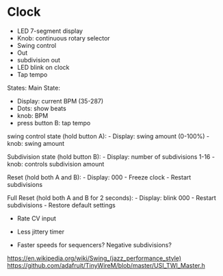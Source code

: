 # Clock

- LED 7-segment display
- Knob: continuous rotary selector
- Swing control
- Out
- subdivision out
- LED blink on clock
- Tap tempo


States:
  Main State:
  - Display: current BPM (35-287)
  - Dots: show beats
  - knob: BPM
  - press button B: tap tempo

  swing control state (hold button A):
    - Display: swing amount (0-100%)
    - knob: swing amount

  Subdivision state (hold button B):
    - Display: number of subdivisions 1-16
    - knob: controls subdivision amount

  Reset (hold both A and B):
    - Display: 000
    - Freeze clock
    - Restart subdivisions
  
  Full Reset (hold both A and B for 2 seconds):
    - Display: blink 000
    - Restart subdivisions
    - Restore default settings

- Rate CV input
- Less jittery timer

- Faster speeds for sequencers? Negative subdivisions?

https://en.wikipedia.org/wiki/Swing_(jazz_performance_style)
https://github.com/adafruit/TinyWireM/blob/master/USI_TWI_Master.h
